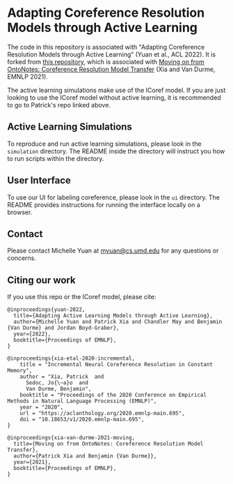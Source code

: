 # Adapting Coreference Resolution Models through Active Learning

The code in this repository is associated with "Adapting Coreference Resolution Models through Active Learning" (Yuan et al., ACL 2022). It is forked from [this repository](https://github.com/pitrack/incremental-coref), which is associated with 
[Moving on from OntoNotes: Coreference Resolution Model Transfer](https://arxiv.org/abs/2104.08457) (Xia and Van Durme, EMNLP 2021). 

The active learning simulations make use of the ICoref model. If you are just looking to use the ICoref model without active learning, it is recommended to go to Patrick's repo linked above.

## Active Learning Simulations

To reproduce and run active learning simulations, please look in the `simulation` directory. The README inside the directory will instruct you how to run scripts within the directory.

## User Interface 

To use our UI for labeling coreference, please look in the `ui` directory. The README provides instructions for running the interface locally on a browser.

## Contact

Please contact Michelle Yuan at myuan@cs.umd.edu for any questions or concerns. 


## Citing our work

If you use this repo or the ICoref model, please cite:

```
@inproceedings{yuan-2022,
  title={Adapting Active Learning Models through Active Learning},
  author={Michelle Yuan and Patrick Xia and Chandler May and Benjamin {Van Durme} and Jordan Boyd-Graber},
  year={2022},
  booktitle={Proceedings of EMNLP},
}
```

```
@inproceedings{xia-etal-2020-incremental,
    title = "Incremental Neural Coreference Resolution in Constant Memory",
    author = "Xia, Patrick  and
      Sedoc, Jo{\~a}o  and
      Van Durme, Benjamin",
    booktitle = "Proceedings of the 2020 Conference on Empirical Methods in Natural Language Processing (EMNLP)",
    year = "2020",
    url = "https://aclanthology.org/2020.emnlp-main.695",
    doi = "10.18653/v1/2020.emnlp-main.695",
}
```

```
@inproceedings{xia-van-durme-2021-moving,
  title={Moving on from OntoNotes: Coreference Resolution Model Transfer},
  author={Patrick Xia and Benjamin {Van Durme}},
  year={2021},
  booktitle={Proceedings of EMNLP},
}
```


